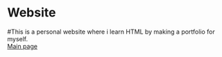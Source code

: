 # Website
#This is a personal website where i learn HTML by making a portfolio for myself. <br>
[Main page](https://aliz1.github.io/Website/main.html)

